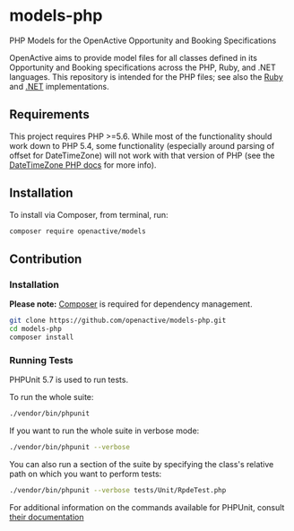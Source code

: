 # models-php
PHP Models for the OpenActive Opportunity and Booking Specifications

OpenActive aims to provide model files for all classes defined in its Opportunity and Booking specifications across the PHP, Ruby, and .NET languages. This repository is intended for the PHP files; see also the [Ruby](https://github.com/openactive/models-ruby/) and [.NET](https://github.com/openactive/OpenActive.NET) implementations.

## Requirements
This project requires PHP >=5.6.
While most of the functionality should work down to PHP 5.4, some functionality (especially around parsing of offset for DateTimeZone) will not work with that version of PHP (see the [DateTimeZone PHP docs](https://www.php.net/manual/en/datetimezone.construct.php#refsect1-datetimezone.construct-changelog) for more info).

## Installation
To install via Composer, from terminal, run:
```bash
composer require openactive/models
```

## Contribution

### Installation
**Please note:** [Composer](https://getcomposer.org/doc/00-intro.md#installation-linux-unix-macos) is required for dependency management.

```bash
git clone https://github.com/openactive/models-php.git
cd models-php
composer install
```

### Running Tests
PHPUnit 5.7 is used to run tests.

To run the whole suite:
```bash
./vendor/bin/phpunit
```

If you want to run the whole suite in verbose mode:
```bash
./vendor/bin/phpunit --verbose
```

You can also run a section of the suite by specifying the class's relative path on which you want to perform tests:
```bash
./vendor/bin/phpunit --verbose tests/Unit/RpdeTest.php
```

For additional information on the commands available for PHPUnit,
consult [their documentation](https://phpunit.de/manual/5.7/en/installation.html)
